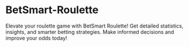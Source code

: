 # BetSmart-Roulette
Elevate your roulette game with BetSmart Roulette! Get detailed statistics, insights, and smarter betting strategies. Make informed decisions and improve your odds today!
